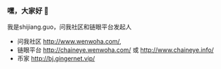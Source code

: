 ### 嘿，大家好 👋

我是shijiang.guo，问我社区和链眼平台发起人

- 问我社区 http://www.wenwoha.com/, 
- 链眼平台 http://chaineye.wenwoha.com/ 或 http://www.chaineye.info/
- 币家 http://bj.gingernet.vip/
